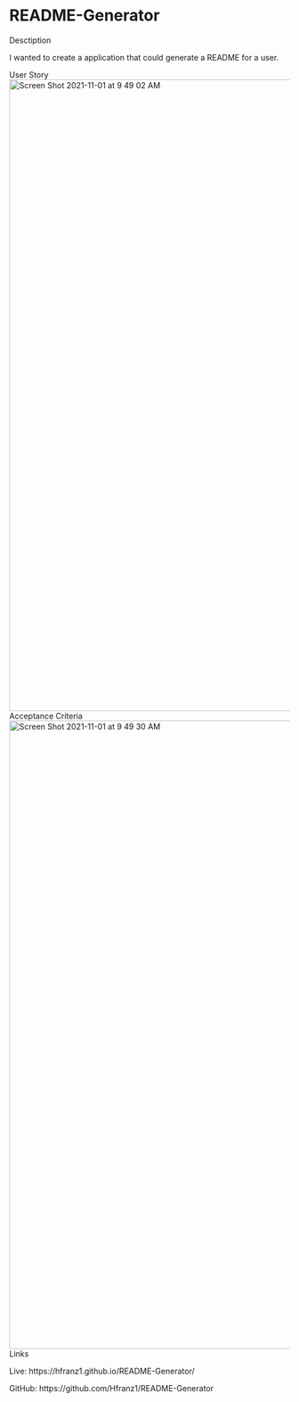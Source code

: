 # README-Generator
Desctiption
<p>
  I wanted to create a application that could generate a README for a user.
</p>
User Story
<img width="1134" alt="Screen Shot 2021-11-01 at 9 49 02 AM" src="https://user-images.githubusercontent.com/87962035/139700694-f78eb9c3-7c38-4544-ae0c-df1c023ee9af.png">
Acceptance Criteria
<img width="1128" alt="Screen Shot 2021-11-01 at 9 49 30 AM" src="https://user-images.githubusercontent.com/87962035/139700787-8f149659-8526-47e9-8366-a9047a78c2a5.png">
Links
<p>
  Live:  https://hfranz1.github.io/README-Generator/
</p>
<p>
  GitHub: https://github.com/Hfranz1/README-Generator
  </p>

